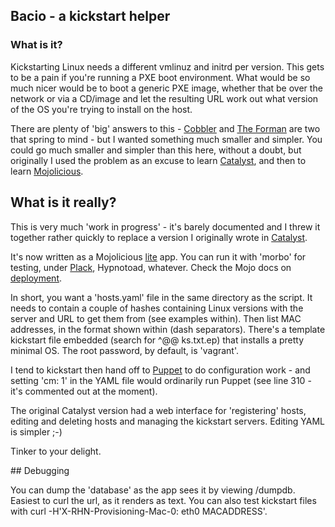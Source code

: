 ## Bacio - a kickstart helper

### What is it?

Kickstarting Linux needs a different vmlinuz and initrd per version. This gets
to be a pain if you're running a PXE boot environment. What would be so much
nicer would be to boot a generic PXE image, whether that be over the network or
via a CD/image and let the resulting URL work out what version of the OS you're
trying to install on the host.

There are plenty of 'big' answers to this - [Cobbler](http://www.cobblerd.org)
and [The Forman](http://theforeman.org) are two that spring to mind - but I
wanted something much smaller and simpler. You could go much smaller and
simpler than this here, without a doubt, but originally I used the problem as
an excuse to learn [Catalyst](http://catalystframework.org), and then to learn
[Mojolicious](http://mojolicio.us).

## What is it really?

This is very much 'work in progress' - it's barely documented and I threw it
together rather quickly to replace a version I originally wrote in
[Catalyst](http://catalystframework.org).

It's now written as a Mojolicious
[lite](http://mojolicio.us/perldoc/Mojolicious/Lite) app. You can run it with
'morbo' for testing, under [Plack](http://plackperl.org), Hypnotoad, whatever.
Check the Mojo docs on
[deployment](http://mojolicio.us/perldoc/Mojolicious/Guides/Cookbook#DEPLOYMENT).

In short, you want a 'hosts.yaml' file in the same directory as the script. It
needs to contain a couple of hashes containing Linux versions with the server
and URL to get them from (see examples within). Then list MAC addresses, in the
format shown within (dash separators). There's a template kickstart file
embedded (search for ^@@ ks.txt.ep) that installs a pretty minimal OS. The root
password, by default, is 'vagrant'.

I tend to kickstart then hand off to
[Puppet](https://puppetlabs.com/puppet/what-is-puppet/) to do configuration
work - and setting 'cm: 1' in the YAML file would ordinarily run Puppet (see
line 310 - it's commented out at the moment).

The original Catalyst version had a web interface for 'registering' hosts,
editing and deleting hosts and managing the kickstart servers. Editing YAML is
simpler ;-)

Tinker to your delight.

## Debugging

You can dump the 'database' as the app sees it by viewing /dumpdb. Easiest to
curl the url, as it renders as text. You can also test kickstart files with
curl -H'X-RHN-Provisioning-Mac-0: eth0 MACADDRESS'.


